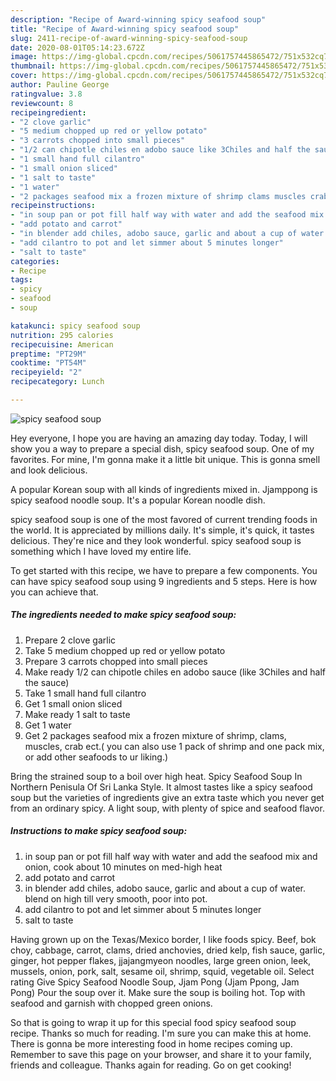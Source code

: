 ```yaml
---
description: "Recipe of Award-winning spicy seafood soup"
title: "Recipe of Award-winning spicy seafood soup"
slug: 2411-recipe-of-award-winning-spicy-seafood-soup
date: 2020-08-01T05:14:23.672Z
image: https://img-global.cpcdn.com/recipes/5061757445865472/751x532cq70/spicy-seafood-soup-recipe-main-photo.jpg
thumbnail: https://img-global.cpcdn.com/recipes/5061757445865472/751x532cq70/spicy-seafood-soup-recipe-main-photo.jpg
cover: https://img-global.cpcdn.com/recipes/5061757445865472/751x532cq70/spicy-seafood-soup-recipe-main-photo.jpg
author: Pauline George
ratingvalue: 3.8
reviewcount: 8
recipeingredient:
- "2 clove garlic"
- "5 medium chopped up red or yellow potato"
- "3 carrots chopped into small pieces"
- "1/2 can chipotle chiles en adobo sauce like 3Chiles and half the sauce"
- "1 small hand full cilantro"
- "1 small onion sliced"
- "1 salt to taste"
- "1 water"
- "2 packages seafood mix a frozen mixture of shrimp clams muscles crab ect you can also use 1 pack of shrimp and one pack mix or add other seafoods to ur liking"
recipeinstructions:
- "in soup pan or pot fill half way with water and add the seafood mix and onion, cook about 10 minutes on med-high heat"
- "add potato and carrot"
- "in blender add chiles, adobo sauce, garlic and about a cup of water. blend on high till very smooth, poor into pot."
- "add cilantro to pot and let simmer about 5 minutes longer"
- "salt to taste"
categories:
- Recipe
tags:
- spicy
- seafood
- soup

katakunci: spicy seafood soup 
nutrition: 295 calories
recipecuisine: American
preptime: "PT29M"
cooktime: "PT54M"
recipeyield: "2"
recipecategory: Lunch

---
```



![spicy seafood soup](https://img-global.cpcdn.com/recipes/5061757445865472/751x532cq70/spicy-seafood-soup-recipe-main-photo.jpg)

Hey everyone, I hope you are having an amazing day today. Today, I will show you a way to prepare a special dish, spicy seafood soup. One of my favorites. For mine, I'm gonna make it a little bit unique. This is gonna smell and look delicious.

A popular Korean soup with all kinds of ingredients mixed in. Jjamppong is spicy seafood noodle soup. It&#39;s a popular Korean noodle dish.

spicy seafood soup is one of the most favored of current trending foods in the world. It is appreciated by millions daily. It's simple, it's quick, it tastes delicious. They're nice and they look wonderful. spicy seafood soup is something which I have loved my entire life.


To get started with this recipe, we have to prepare a few components. You can have spicy seafood soup using 9 ingredients and 5 steps. Here is how you can achieve that.

<!--inarticleads1-->

##### The ingredients needed to make spicy seafood soup:

1. Prepare 2 clove garlic
1. Take 5 medium chopped up red or yellow potato
1. Prepare 3 carrots chopped into small pieces
1. Make ready 1/2 can chipotle chiles en adobo sauce (like 3Chiles and half the sauce)
1. Take 1 small hand full cilantro
1. Get 1 small onion sliced
1. Make ready 1 salt to taste
1. Get 1 water
1. Get 2 packages seafood mix a frozen mixture of shrimp, clams, muscles, crab ect.( you can also use 1 pack of shrimp and one pack mix, or add other seafoods to ur liking.)


Bring the strained soup to a boil over high heat. Spicy Seafood Soup In Northern Penisula Of Sri Lanka Style. It almost tastes like a spicy seafood soup but the varieties of ingredients give an extra taste which you never get from an ordinary spicy. A light soup, with plenty of spice and seafood flavor. 

<!--inarticleads2-->

##### Instructions to make spicy seafood soup:

1. in soup pan or pot fill half way with water and add the seafood mix and onion, cook about 10 minutes on med-high heat
1. add potato and carrot
1. in blender add chiles, adobo sauce, garlic and about a cup of water. blend on high till very smooth, poor into pot.
1. add cilantro to pot and let simmer about 5 minutes longer
1. salt to taste


Having grown up on the Texas/Mexico border, I like foods spicy. Beef, bok choy, cabbage, carrot, clams, dried anchovies, dried kelp, fish sauce, garlic, ginger, hot pepper flakes, jjajangmyeon noodles, large green onion, leek, mussels, onion, pork, salt, sesame oil, shrimp, squid, vegetable oil. Select rating Give Spicy Seafood Noodle Soup, Jjam Pong (Jjam Ppong, Jam Pong) Pour the soup over it. Make sure the soup is boiling hot. Top with seafood and garnish with chopped green onions. 

So that is going to wrap it up for this special food spicy seafood soup recipe. Thanks so much for reading. I'm sure you can make this at home. There is gonna be more interesting food in home recipes coming up. Remember to save this page on your browser, and share it to your family, friends and colleague. Thanks again for reading. Go on get cooking!

